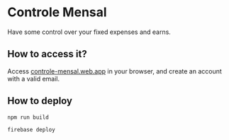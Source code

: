 # Controle Mensal

Have some control over your fixed expenses and earns.

## How to access it?

Access [controle-mensal.web.app](http://controle-mensal.web.app) in your browser, and create an account with a valid email.

## How to deploy

```bash
npm run build
```

```bash
firebase deploy
```
